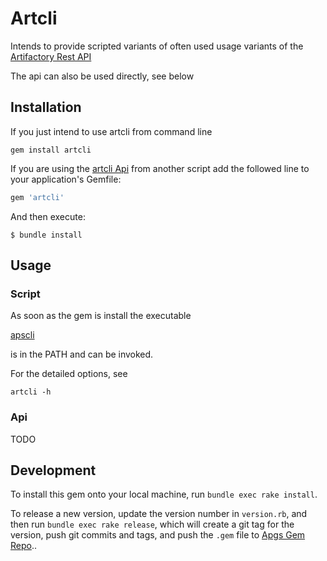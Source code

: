 # Artcli

Intends to provide scripted variants of often used usage variants of the
[Artifactory Rest API](https://www.jfrog.com/confluence/display/JFROG/Artifactory+REST+API)

The api can also be used directly, see below

## Installation

If you just intend to use artcli from command line
~~~
gem install artcli 
~~~

If you are using the [artcli Api](./lib/artcli/artifactory_cli.rb) from
another script add the followed line to your application's Gemfile:

```ruby
gem 'artcli'
```
And then execute:

    $ bundle install

## Usage

### Script

As soon as the gem is install the executable

[apscli](./bin/artcli)<!-- @IGNORE PREVIOUS: link -->

is in the PATH and can be invoked.

For the detailed options, see

~~~
artcli -h 
~~~

### Api

TODO

## Development

To install this gem onto your local machine, run `bundle exec rake
install`.

To release a new version, update the version number in
`version.rb`, and then run `bundle exec rake release`, which will create
a git tag for the version, push git commits and tags, and push the
`.gem` file to [Apgs Gem Repo](https://artifactory4t4apgsga.jfrog.io/artifactory/api/gems/apgGem)..